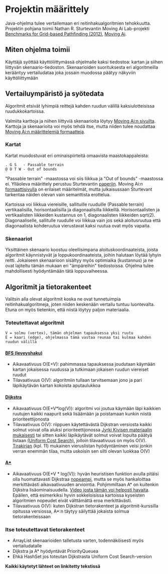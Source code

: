 # Projektin määrittely
Java-ohjelma tulee vertailemaan eri reitinhakualgoritmien tehokkuutta. Projektin pohjana toimii Nathan 
R. Sturtevantin Moving Ai Lab-projekti [Benchmarks for Grid-based Pathfinding (2012)](http://web.cs.du.edu/~sturtevant/papers/benchmarks.pdf), [Moving Ai](https://movingai.com).

## Miten ohjelma toimii
Käyttäjä syöttää käyttöliittymässä ohjelmalle kaksi tiedostoa: kartan ja siihen liittyvän skenaario-tiedoston. Skenaarioiden suorituksesta eri algoritmeilla kerääntyy vertailudataa joka jossain muodossa päätyy näkyviin käyttöliittymään

## Vertailuympäristö ja syötedata
Algoritmit etsivät lyhimpiä reittejä kahden ruudun välillä kaksiulotteisissa ruudukkokartoissa. 

Valmiita karttoja ja niihen liittyviä skenaarioita löytyy [Moving Ai:n sivuilta](https://movingai.com/benchmarks.grids.html). Karttoja ja skenaarioita voi myös tehdä itse, mutta niiden tulee noudattaa [Moving Ai:n määrittelemiä 
formaatteja](https://movingai.com/benchmarks/formats.html).

### Kartat
Kartat muodostuvat eri ominaispiirteitä omaavista maastokappaleista:
```
. G S   - Passable terrain
@ O T W - Out of bounds
```
"Passable terrain" -maastossa voi siis liikkua ja "Out of bounds" -maastossa ei. Ylläoleva määrittely perustuu Sturtevantin [paperiin](http://web.cs.edu/~sturtevant/papers/benchmarks.pdf). Moving Ai:n [formaattisivulla](https://movingai.com/benchmarks/formats.html) on 
erilaiset määritelmät, mutta julkaisussaan Sturtevant tarkentaa näiden olevan vain semanttista erottelua. 

Kartoissa voi liikkua viereisille, sallituille ruuduille (Passable terrain) vertikaalisilla, horisontaalisilla ja diagonaalisilla liikkeillä. Horisontaalisten ja vertikaalisten liikkeiden kustannus on 1, diagonaalisten liikkeiden sqrt(2). Diagonaaliselle, 
sallitulle ruudulle voi liikkua vain jos sekä aloitusruutua että diagonaalista kohderuutua vierustavat kaksi ruutua ovat myös vapaita.

### Skenaariot
Yksittäinen skenaario koostuu oleellisimpana aloituskoordinaateista, joista algoritmit käynnistyvät ja loppukoordinaateista, joihin halutaan löytää lyhyin reitti. Jokaiseen skenaarioon sisältyy myös optimiaika (kustannus) ja ne ovat lajiteltu tämän mukaan eri 
"ämpäreihin" tiedostoissa. Ohjelma tulee mahdollisesti hyödyntämään tätä loppuvaiheessa.

## Algoritmit ja tietorakenteet
Valitsin alla olevat algoritmit koska ne ovat tunnetuimpia reitinhakualgoritmeja, joten niiden keskenään vertailu tuntuu luontevalta. Etuna on myös tietenkin, että niistä löytyy paljon materiaalia. 

### Toteutettavat algoritmit
```
V = solmu (vertex), tämän ohjelman tapauksessa yksi ruutu
È = kaari (edge), ohjelmassa tämä vastaa reunaa tai kulmaa kahden ruudun välillä
```

#### [BFS (leveyshaku)](https://en.wikipedia.org/wiki/Breadth-first_search)
- Aikavaativuus O(E+V): pahimmassa tapauksessa joudutaan käymään kartan jokaisessa ruudussa ja tutkimaan jokaisen ruudun viereiset ruudut
- Tilavaativuus O(V): algoritmiin tullaan tarvitsemaan jono ja pari läpikäytävän kartan kokoista aputaulukkoa

#### [Dijkstra](https://en.wikipedia.org/wiki/Dijkstra%27s_algorithm)
- Aikavaativuus O(E+V*log(V)): algoritmi voi joutua käymään läpi kaikkien ruutujen kaikki naapurit sekä lisäämään ja poistamaan kunkin niistä prioriteettijonosta
- Tilavaativuus O(V): riippuen käytettävästä Dijkstran versiosta kaikki solmut voivat olla aluksi prioriteettijonossa [Jyrki Kivisen materiaalin mukaisesti](https://cs.helsinki.fi/u/jkivinen/opetus/tira/k16/luku8b.pdf) tai sitten kaikki läpikäytävät 
solmut voivat lopulta päätyä listaan [(Uniform Cost Search)](http://www.bgu.ac.il/~felner/2011/dikstra.pdf), jolloin tilavaativuus on myös O(V). [Tirakirjan](https://cs.helsinki.fi/u/ahslaaks/tirakirja) (kpl. 11) mukainen vieruslistan 
hyödyntäminen veisi jonkin verran enemmän tilaa, mutta uskoisin sen silti olevan luokkaa O(V)

#### [A*](https://en.wikipedia.org/wiki/A*_search_algorithm)
- Aikavaativuus O(E+V * log(V)): hyvän heuristisen funktion avulla pitäisi olla huomattavasti Dijkstraa [nopeampi](https://youtube.com/watch?v=g024lzsknDo), mutta se myös hankaloittaa merkittävästi aikavaativuuden arviointia. Pohjimmiltaan A* on 
kuitenkin Dijkstra lisäominaisuudella. [Video josta tämän voi helposti havaita](https://www.youtube.com/watch?v=6TsL96NAZCo&t). Epäilen, että esimerkiksi hyvin sokkeloisissa kartoissa kyseisten algoritmien nopeudet eivät välttämättä eroa merkittävästi.  
- Tilavaativuus O(V): kuten Dijkstran tietorakenteet ja algoritmit-kurssilla opitussa versiossa, A*:n täytyy säilyttää jokaista solmua tietorakenteissaan

### Itse toteutettavat tietorakenteet
- ArrayList skenaarioiden talletusta varten, todennäköisesti myös vertailudatalle
- Dijkstra ja A* hyödyntävät PriorityQueuea
- Ehkä HashSet jos toteutan Dijkstrasta Uniform Cost Search-version

<b>Kaikki käytetyt lähteet on linkitetty tekstissä</b>

